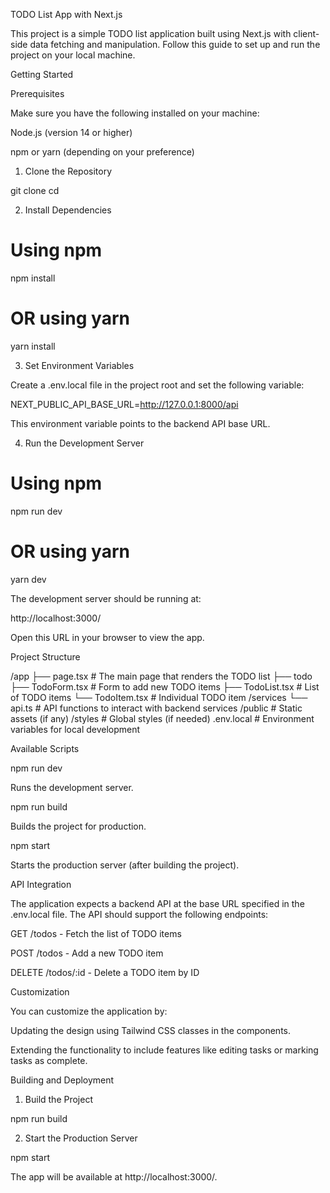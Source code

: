 TODO List App with Next.js

This project is a simple TODO list application built using Next.js with client-side data fetching and manipulation. Follow this guide to set up and run the project on your local machine.

Getting Started

Prerequisites

Make sure you have the following installed on your machine:

Node.js (version 14 or higher)

npm or yarn (depending on your preference)

1. Clone the Repository

git clone <repository-url>
cd <repository-folder>

2. Install Dependencies

# Using npm
npm install

# OR using yarn
yarn install

3. Set Environment Variables

Create a .env.local file in the project root and set the following variable:

NEXT_PUBLIC_API_BASE_URL=http://127.0.0.1:8000/api

This environment variable points to the backend API base URL.

4. Run the Development Server

# Using npm
npm run dev

# OR using yarn
yarn dev

The development server should be running at:

http://localhost:3000/

Open this URL in your browser to view the app.

Project Structure

/app
  ├── page.tsx                # The main page that renders the TODO list
  ├── todo              
      ├── TodoForm.tsx        # Form to add new TODO items
      ├── TodoList.tsx        # List of TODO items
      └── TodoItem.tsx        # Individual TODO item
/services
  └── api.ts                  # API functions to interact with backend services
/public                       # Static assets (if any)
/styles                       # Global styles (if needed)
.env.local                    # Environment variables for local development

Available Scripts

npm run dev

Runs the development server.

npm run build

Builds the project for production.

npm start

Starts the production server (after building the project).

API Integration

The application expects a backend API at the base URL specified in the .env.local file. The API should support the following endpoints:

GET /todos - Fetch the list of TODO items

POST /todos - Add a new TODO item

DELETE /todos/:id - Delete a TODO item by ID

Customization

You can customize the application by:

Updating the design using Tailwind CSS classes in the components.

Extending the functionality to include features like editing tasks or marking tasks as complete.

Building and Deployment

1. Build the Project

npm run build

2. Start the Production Server

npm start

The app will be available at http://localhost:3000/.